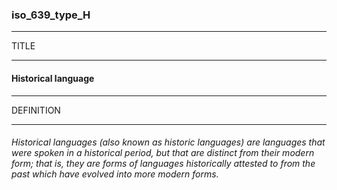 ### iso_639_type_H



------
TITLE

------

#### Historical language



------
DEFINITION

------

###### Historical languages (also known as historic languages) are languages that were spoken in a historical period, but that are distinct from their modern form; that is, they are forms of languages historically attested to from the past which have evolved into more modern forms.